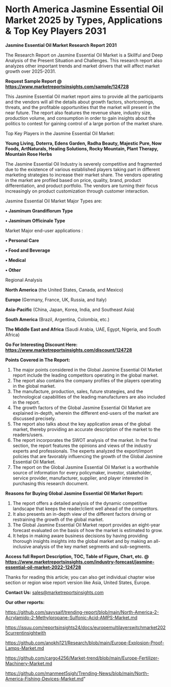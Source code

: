 # North America Jasmine Essential Oil Market 2025 by Types, Applications & Top Key Players 2031

<strong>Jasmine Essential Oil Market Research Report 2031</strong>

The Research Report on Jasmine Essential Oil Market is a Skillful and Deep Analysis of the Present Situation and Challenges. This research report also analyzes other important trends and market drivers that will affect market growth over 2025-2031.

<strong>Request Sample Report @ <a href=https://www.marketreportsinsights.com/sample/124728>https://www.marketreportsinsights.com/sample/124728</a></strong>

This Jasmine Essential Oil market report aims to provide all the participants and the vendors will all the details about growth factors, shortcomings, threats, and the profitable opportunities that the market will present in the near future. The report also features the revenue share, industry size, production volume, and consumption in order to gain insights about the politics to contest for gaining control of a large portion of the market share.

Top Key Players in the Jasmine Essential Oil Market:

<strong>Young Living, Doterra, Edens Garden, Radha Beauty, Majestic Pure, Now Foods, ArtNaturals, Healing Solutions, Rocky Mountain, Plant Therapy, Mountain Rose Herbs</strong>

The Jasmine Essential Oil Industry is severely competitive and fragmented due to the existence of various established players taking part in different marketing strategies to increase their market share. The vendors operating in the market are profiled based on price, quality, brand, product differentiation, and product portfolio. The vendors are turning their focus increasingly on product customization through customer interaction.

Jasmine Essential Oil Market Major Types are:

<strong>• Jasminum Grandiflorum Type

• Jasminum Officinale Type</strong>

Market Major end-user applications :

<strong>• Personal Care

• Food and Beverage

• Medical

• Other</strong>

Regional Analysis

</u><strong><b>North America</b></strong> (the United States, Canada, and Mexico)

<strong><b>Europe </b></strong>(Germany, France, UK, Russia, and Italy)

<strong><b>Asia-Pacific</b></strong> (China, Japan, Korea, India, and Southeast Asia)

<strong><b>South America</b></strong> (Brazil, Argentina, Colombia, etc.)

<strong><b>The Middle East and Africa</b></strong> (Saudi Arabia, UAE, Egypt, Nigeria, and South Africa)

<strong>Go For Interesting Discount Here: <a href=https://www.marketreportsinsights.com/discount/124728>https://www.marketreportsinsights.com/discount/124728</a></strong>

<strong>Points Covered in The Report:</strong>
<ol>
  <li>The major points considered in the Global Jasmine Essential Oil Market report include the leading competitors operating in the global market.</li>
  <li>The report also contains the company profiles of the players operating in the global market.</li>
  <li>The manufacture, production, sales, future strategies, and the technological capabilities of the leading manufacturers are also included in the report.</li>
  <li>The growth factors of the Global Jasmine Essential Oil Market are explained in-depth, wherein the different end-users of the market are discussed precisely.</li>
  <li>The report also talks about the key application areas of the global market, thereby providing an accurate description of the market to the readers/users.</li>
  <li>The report incorporates the SWOT analysis of the market. In the final section, the report features the opinions and views of the industry experts and professionals. The experts analyzed the export/import policies that are favorably influencing the growth of the Global Jasmine Essential Oil Market.</li>
  <li>The report on the Global Jasmine Essential Oil Market is a worthwhile source of information for every policymaker, investor, stakeholder, service provider, manufacturer, supplier, and player interested in purchasing this research document.</li>
</ol>
<strong>Reasons for Buying Global Jasmine Essential Oil Market Report:</strong>

<ol>
  <li>The report offers a detailed analysis of the dynamic competitive landscape that keeps the reader/client well ahead of the competitors.</li>
  <li>It also presents an in-depth view of the different factors driving or restraining the growth of the global market.</li>
  <li>The Global Jasmine Essential Oil Market report provides an eight-year forecast evaluated on the basis of how the market is estimated to grow.</li>
  <li>It helps in making aware business decisions by having providing thorough insights insights into the global market and by making an all-inclusive analysis of the key market segments and sub-segments.</li>
</ol>
<strong>Access full Report Description, TOC, Table of Figure, Chart, etc. @ <a href=https://www.marketreportsinsights.com/industry-forecast/jasmine-essential-oil-market-2022-124728>https://www.marketreportsinsights.com/industry-forecast/jasmine-essential-oil-market-2022-124728</a></strong>


Thanks for reading this article; you can also get individual chapter wise section or region wise report version like Asia, United States, Europe.

<strong>Contact Us:</strong>
sales@marketreportsinsights.com

<strong>Our other reports:</strong>

<a href=https://github.com/sayysaif/trending-report/blob/main/North-America-2-Acrylamido-2-Methylpropane-Sulfonic-Acid-AMPS-Market.md>https://github.com/sayysaif/trending-report/blob/main/North-America-2-Acrylamido-2-Methylpropane-Sulfonic-Acid-AMPS-Market.md</a>

<a href=https://issuu.com/reportsinsights24/docs/europemultilayerswitchmarket2025currentinsightwith>https://issuu.com/reportsinsights24/docs/europemultilayerswitchmarket2025currentinsightwith</a>

<a href=https://github.com/anokhi121/Research/blob/main/Europe-Explosion-Proof-Lamps-Market.md>https://github.com/anokhi121/Research/blob/main/Europe-Explosion-Proof-Lamps-Market.md</a>

<a href=https://github.com/cargo4256/Market-trend/blob/main/Europe-Fertilizer-Machinery-Market.md>https://github.com/cargo4256/Market-trend/blob/main/Europe-Fertilizer-Machinery-Market.md</a>

<a href=https://github.com/manmeet5sigh/Trending-News/blob/main/North-America-Fishing-Devices-Market.md>https://github.com/manmeet5sigh/Trending-News/blob/main/North-America-Fishing-Devices-Market.md</a>"
